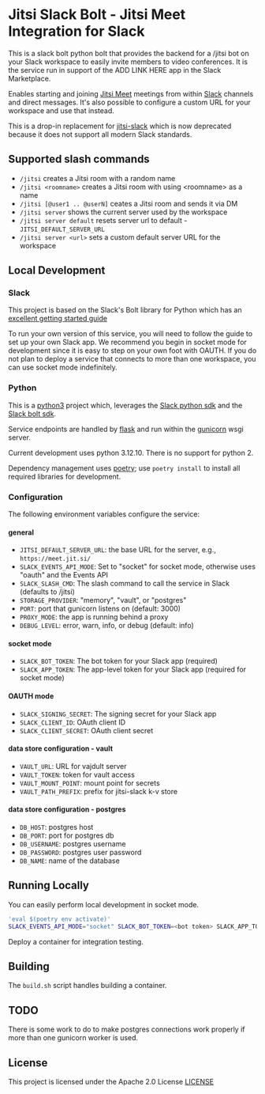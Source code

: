 # Jitsi Slack Bolt - Jitsi Meet Integration for Slack

This is a slack bolt python bolt that provides the backend for a /jitsi bot on your Slack workspace
to easily invite members to video conferences. It is the service run in support of the ADD LINK HERE app
in the Slack Marketplace.

Enables starting and joining [Jitsi Meet](https://meet.jit.si) meetings from within
[Slack](https://slack.com/) channels and direct messages. It's also possible to configure a
custom URL for your workspace and use that instead.

This is a drop-in replacement for [jitsi-slack](https://github.com/jitsi/jitsi/slack)
which is now deprecated because it does not support all modern Slack standards.

## Supported slash commands

* `/jitsi` creates a Jitsi room with a random name
* `/jitsi <roomname>` creates a Jitsi room with using \<roomname\> as a name
* `/jitsi [@user1 .. @userN]` ceates a Jitsi room and sends it via DM
* `/jitsi server` shows the current server used by the workspace
* `/jitsi server default` resets server url to default - `JITSI_DEFAULT_SERVER_URL`
* `/jitsi server <url>` sets a custom default server URL for the workspace

## Local Development

### Slack

This project is based on the Slack's Bolt library for Python which has an
[excellent getting started guide](https://tools.slack.dev/bolt-python/getting-started/)

To run your own version of this service, you will need to follow the guide to set up your own Slack
app. We recommend you begin in socket mode for development since it is easy to step on your own foot
with OAUTH. If you do not plan to deploy a service that connects to more than one workspace, you can
use socket mode indefinitely.

### Python

This is a [python3](https://python.org) project which, leverages the
[Slack python sdk](https://tools.slack.dev/python-slack-sdk/) and the
[Slack bolt sdk](https://tools.slack.dev/bolt-python/).

Service endpoints are handled by [flask](https://flask.palletsprojects.com/en/stable/)
and run within the [gunicorn](https://gunicorn.org) wsgi server.

Current development uses python 3.12.10. There is no support for python 2.

Dependency management uses [poetry](https://python-poetry.org); use `poetry install` to install
all required libraries for development.

### Configuration

The following environment variables configure the service:

#### general

* `JITSI_DEFAULT_SERVER_URL`: the base URL for the server, e.g., `https://meet.jit.si/`
* `SLACK_EVENTS_API_MODE`: Set to "socket" for socket mode, otherwise uses "oauth" and the Events API
* `SLACK_SLASH_CMD`: The slash command to call the service in Slack (defaults to /jitsi)
* `STORAGE_PROVIDER`: "memory", "vault", or "postgres"
* `PORT`: port that gunicorn listens on (default: 3000)
* `PROXY_MODE`: the app is running behind a proxy
* `DEBUG_LEVEL`: error, warn, info, or debug (default: info)

#### socket mode

* `SLACK_BOT_TOKEN`: The bot token for your Slack app (required)
* `SLACK_APP_TOKEN`: The app-level token for your Slack app (required for socket mode)

#### OAUTH mode

* `SLACK_SIGNING_SECRET`: The signing secret for your Slack app
* `SLACK_CLIENT_ID`: OAuth client ID
* `SLACK_CLIENT_SECRET`: OAuth client secret

#### data store configuration - vault

* `VAULT_URL`: URL for vajdult server
* `VAULT_TOKEN`: token for vault access
* `VAULT_MOUNT_POINT`: mount point for secrets
* `VAULT_PATH_PREFIX`: prefix for jitsi-slack k-v store

#### data store configuration - postgres

* `DB_HOST`: postgres host
* `DB_PORT`: port for postgres db
* `DB_USERNAME`: postgres username
* `DB_PASSWORD`: postgres user password
* `DB_NAME`: name of the database

## Running Locally

You can easily perform local development in socket mode.

```bash
'eval $(poetry env activate)'
SLACK_EVENTS_API_MODE="socket" SLACK_BOT_TOKEN=<bot token> SLACK_APP_TOKEN=<app token> poetry run ./start.sh
```

Deploy a container for integration testing.

## Building

The `build.sh` script handles building a container.

## TODO

There is some work to do to make postgres connections work properly if more than one gunicorn worker
is used.

## License

This project is licensed under the Apache 2.0 License [LICENSE](LICENSE)
